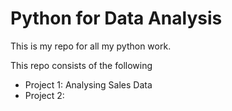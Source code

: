 # Python for Data Analysis
This is my repo for all my python work.

This repo consists of the following
- Project 1: Analysing Sales Data
- Project 2:
